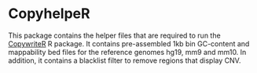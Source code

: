 # CopyhelpeR

This package contains the helper files that are required to run the
[CopywriteR](https://github.com/PeeperLab/CopywriteR/releases) R package. It
contains pre-assembled 1kb bin GC-content and mappability bed files for the
reference genomes hg19, mm9 and mm10. In addition, it contains a blacklist
filter to remove regions that display CNV.